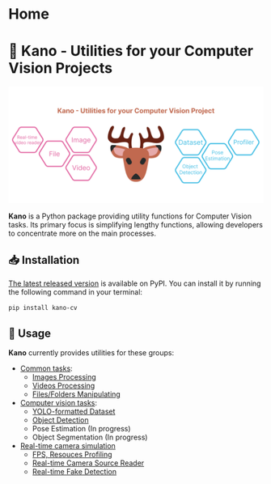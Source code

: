 # Home

# 🦌 Kano - Utilities for your Computer Vision Projects

![banner](img/banner.png)

**Kano** is a Python package providing utility functions for Computer Vision tasks. Its primary focus is simplifying lengthy functions, allowing developers to concentrate more on the main processes.

## 📥 Installation

[The latest released version](https://pypi.org/project/kano-cv/) is available on PyPI. You can install it by running the following command in your terminal:

```bash
pip install kano-cv
```

## 🚀 Usage

**Kano** currently provides utilities for these groups:

- [Common tasks](https://egliette.github.io/kano/common/):
    - [Images Processing](https://egliette.github.io/kano/common/image_utils/)
    - [Videos Processing](https://egliette.github.io/kano/common/video_utils/)
    - [Files/Folders Manipulating](https://egliette.github.io/kano/common/file_utils/)
- [Computer vision tasks](https://egliette.github.io/kano/cv/):
    - [YOLO-formatted Dataset](https://egliette.github.io/kano/cv/dataset_utils/)
    - [Object Detection](https://egliette.github.io/kano/cv/detect_utils/)
    - Pose Estimation (In progress)
    - Object Segmentation (In progress)
- [Real-time camera simulation](https://egliette.github.io/kano/simulation/)
    - [FPS, Resouces Profiling](https://egliette.github.io/kano/simulation/profiler/)
    - [Real-time Camera Source Reader](https://egliette.github.io/kano/source_reader/)
    - [Real-time Fake Detection](https://egliette.github.io/kano/fake_detection/)
